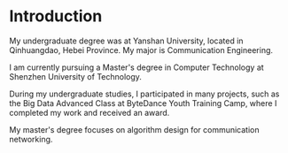 # Introduction

My undergraduate degree was at Yanshan University, located in Qinhuangdao, Hebei Province. My major is Communication Engineering.

I am currently pursuing a Master's degree in Computer Technology at Shenzhen University of Technology.

During my undergraduate studies, I participated in many projects, such as the Big Data Advanced Class at ByteDance Youth Training Camp, where I completed my work and received an award.

My master's degree focuses on algorithm design for communication networking.
